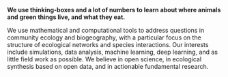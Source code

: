 **We use thinking-boxes and a lot of numbers to learn about where animals and green things live, and what they eat.**

We use mathematical and computational tools to address questions in community
ecology and biogeography, with a particular focus on the structure of ecological
networks and species interactions. Our interests include simulations, data
analysis, machine learning, deep learning, and as little field work as possible.
We believe in open science, in ecological synthesis based on open data, and in
actionable fundamental research.
